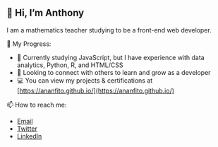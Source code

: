 ## 👋 Hi, I’m Anthony 
I am a mathematics teacher studying to be a front-end web developer.

🎯 My Progress: 
- 📖 Currently studying JavaScript, but I have experience with data analytics, Python, R, and HTML/CSS
- 🤝 Looking to connect with others to learn and grow as a developer
- 💻 You can view my projects & certifications at [https://ananfito.github.io/](https://ananfito.github.io/)

📫 How to reach me:
 - [Email](mailto:ananfito@gmail.com)
 - [Twitter](https://twitter.com/wordsbyfifi/)
 - [LinkedIn](http://www.linkedin.com/in/anthonynanfito/)
